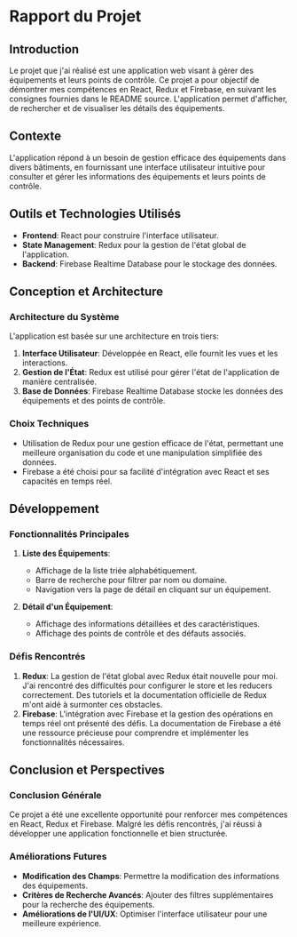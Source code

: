 
# Rapport du Projet 

## Introduction

Le projet que j'ai réalisé est une application web visant à gérer des équipements et leurs points de contrôle. Ce projet a pour objectif de démontrer mes compétences en React, Redux et Firebase, en suivant les consignes fournies dans le README source. L'application permet d'afficher, de rechercher et de visualiser les détails des équipements.

## Contexte

L'application répond à un besoin de gestion efficace des équipements dans divers bâtiments, en fournissant une interface utilisateur intuitive pour consulter et gérer les informations des équipements et leurs points de contrôle.


## Outils et Technologies Utilisés
- **Frontend**: React pour construire l'interface utilisateur.
- **State Management**: Redux pour la gestion de l'état global de l'application.
- **Backend**: Firebase Realtime Database pour le stockage des données.

## Conception et Architecture

### Architecture du Système
L'application est basée sur une architecture en trois tiers:
1. **Interface Utilisateur**: Développée en React, elle fournit les vues et les interactions.
2. **Gestion de l'État**: Redux est utilisé pour gérer l'état de l'application de manière centralisée.
3. **Base de Données**: Firebase Realtime Database stocke les données des équipements et des points de contrôle.

### Choix Techniques
- Utilisation de Redux pour une gestion efficace de l'état, permettant une meilleure organisation du code et une manipulation simplifiée des données.
- Firebase a été choisi pour sa facilité d'intégration avec React et ses capacités en temps réel.

## Développement

### Fonctionnalités Principales
1. **Liste des Équipements**:
    - Affichage de la liste triée alphabétiquement.
    - Barre de recherche pour filtrer par nom ou domaine.
    - Navigation vers la page de détail en cliquant sur un équipement.
  
2. **Détail d'un Équipement**:
    - Affichage des informations détaillées et des caractéristiques.
    - Affichage des points de contrôle et des défauts associés.

### Défis Rencontrés
1. **Redux**: La gestion de l'état global avec Redux était nouvelle pour moi. J'ai rencontré des difficultés pour configurer le store et les reducers correctement. Des tutoriels et la documentation officielle de Redux m'ont aidé à surmonter ces obstacles.
2. **Firebase**: L'intégration avec Firebase et la gestion des opérations en temps réel ont présenté des défis. La documentation de Firebase a été une ressource précieuse pour comprendre et implémenter les fonctionnalités nécessaires.

## Conclusion et Perspectives

### Conclusion Générale
Ce projet a été une excellente opportunité pour renforcer mes compétences en React, Redux et Firebase. Malgré les défis rencontrés, j'ai réussi à développer une application fonctionnelle et bien structurée.

### Améliorations Futures
- **Modification des Champs**: Permettre la modification des informations des équipements.
- **Critères de Recherche Avancés**: Ajouter des filtres supplémentaires pour la recherche des équipements.
- **Améliorations de l'UI/UX**: Optimiser l'interface utilisateur pour une meilleure expérience.
